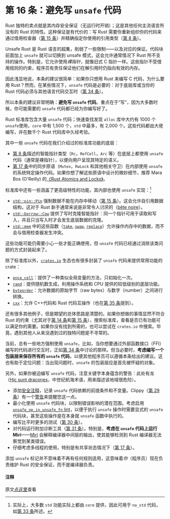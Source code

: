 # 第 16 条：避免写 `unsafe` 代码

Rust 独特的卖点就是其内存安全保证（无运行时开销）；这是其他任何主流语言所没有的 Rust 的特性。这种保证是有代价的：写 Rust 需要你重新组织你的代码来通过借用检查器（[第 15 条]）并精确指定你使用的引用类型（[第 8 条]）。

Unsafe Rust 是 Rust 语言的超集，削弱了一些限制——以及对应的保证。代码块前面加上 `unsafe` 就可以切换到 unsafe 模式，这会允许通常情况下 Rust 所不支持的操作。特别是，它允许使用*裸指针*，就像旧式 C 指针一样。这些指针不受借用规则的约束，程序员有责任保证他们在解引用时仍指向有效的内存。

因此浅显地说，本条的建议很简单：如果你只想用 Rust 来编写 C 代码，为什么要用 Rust？然而，在某些情况下，`unsafe` 代码是必要的：对于底层库或当你的 Rust 代码必须与其他语言代码交互时（[第 34 条]）。

所以本条的建议非常明确：**避免写 `unsafe` 代码**。重点在于“写”，因为大多数时候，你可能需要的 `unsafe` 代码都已经为你编写好了。

Rust 标准库包含大量 `unsafe` 代码；快速查找发现 `alloc` 库中大约有 1000 个`unsafe`使用，`core` 中有 1,500 个，`std` 中最多，有 2,000 个。这些代码都由大佬编写，并在数千个 Rust 代码库中久经考验。

其中一些 `unsafe` 代码在我们介绍过的标准库功能的底层：

- [第 8 条]描述的智能指针类型（`Rc`，`RefCell`，`Arc` 等）在底层上都使用 `unsafe` 代码（通常是裸指针），以便向用户呈现其特定的语义。
- [第 17 条]中的同步原语（`Mutex`，`RwLock` 和其他相关守卫）在内部使用 `unsafe` 的系统特定操作代码。如果你想了解这些原语中设计的微妙细节，推荐 Mara Bos (O'Reilly) 的[《Rust Atomics and Locks》]。

标准库中还有一些涵盖了更高级特性的功能，其内部也使用 `unsafe` 实现：[^1]

- [`std::pin::Pin`] 强制数据不能在内存中移动（[第 15 条]）。这会允许自引用数据结构，这对于 Rust 新手通常来说是非常令人讨厌的（[bête noire]）。
- [`std::borrow::Cow`] 提供了写时克隆智能指针：同一个指针可用于读取和写入，并且只当写入时才会发生底层数据的克隆。
- [`std::mem`] 中的这些函数（[`take`], [`swap`], [`replace`]）允许操作内存中的数据，而不会与借用检查器发生冲突。

这些功能可能仍需要小心一些才能正确使用，但 `unsafe` 代码已经通过消除该类问题的方式封装起来了。

除了标准库以外，[`crates.io`] 生态也有很多封装了 `unsafe` 代码来提供常用功能的 crate：

- [`once_cell`]：提供了一种类似全局变量的方法，只初始化一次。
- [`rand`]：提供随机数生成，利用操作系统和 CPU 提供的较低级别的底层功能。
- [`byteorder`]：允许数据的原始字节（raw bytes）与数字（number）之间进行转换。
- [`cxx`]：允许 C++代码和 Rust 代码互操作（也在[第 35 条]提到）。

还有很多其他例子，但是期望的总体思路是清楚的。如果你想做的事情显然不符合 Rust 的约束（尤其对于[第 14 条]和[第 15 条]），搜索标准库，查看是否已有功能可以满足你的需要。如果你没有找到所需的，也可以尝试在 `crates.io` 中搜索。毕竟，遇到其他人从来没遇到过的独特问题是不寻常的。

当前，总有一些地方强制使用 `unsafe`，比如，当你想要通过外部函数接口（FFI）编写的代码进行交互时，正如[第 34 条]中讨论的那样。但当必要时，**考虑编写一个包装层来保存所有的 `unsafe` 代码**，以便其他程序员可以遵循本条给出的建议。这也有助于定位问题：当出现问题时，`unsafe` 的包装层应是首先被怀疑的对象。

另外，如果你被迫编写 `unsafe` 代码，注意关键字本身蕴含的警告：此处有龙（[Hic sunt dracones]，中世纪航海术语，用来描述该地域很危险）。

- 添加[安全注释]，记录 `unsafe` 代码依赖的前提条件和不变量。Clippy（[第 29 条]）有一个[警告]来提醒您这一点。
- 最小化使用 `unsafe` 代码块，以限制错误影响的潜在范围。考虑启用 [`unsafe_op_in_unsafe_fn` lint]，以便于执行 `unsafe` 操作时需要显式的 `unsafe` 代码块，甚至这些操作是在本身就 `unsafe` 函数中执行的。
- 编写比平时更多的测试（[第 30 条]）。
- 对代码运行附加诊断工具（[第 31 条]）。特别是，**考虑在 `unsafe` 代码上运行 Miri**——[Miri] 会解释编译器中间层的输出，使其能够检测到 Rust 编译器无法察觉到某类错误。
- 仔细考虑多线程的使用，特别是有共享状态情况下（[第 17 条]）。

添加 `unsafe` 标记并不意味着不再有任何规则适用，这意味着*你*（程序员）现在负责维护 Rust 的安全保证，而不是编译器负责。

#### 注释

[^1]: 实际上，大多数 `std` 功能实际上都由 `core` 提供，因此可用于 `no_std` 代码，如[第 33 条]所述。

原文[点这里](https://www.lurklurk.org/effective-rust/unsafe.html)查看

<!-- 参考链接 -->

[第 8 条]: ../chapter_1/item8-references&pointer.md
[第 14 条]: ../chapter_3/item14-lifetimes.md
[第 15 条]: ../chapter_3/item15-borrows.md
[第 17 条]: ../chapter_3/item17-deadlock.md
[第 29 条]: ../chapter_5/item29-listen-to-clippy.md
[第 30 条]: ../chapter_5/item30-write-more-than-unit-tests.md
[第 31 条]: ../chapter_5/item31-use-tools.md
[第 33 条]: ../chapter_6/item33-no-std.md
[第 34 条]: ../chapter_6/item34-ffi.md
[第 35 条]: ../chapter_6/item35-bindgen.md
[《Rust Atomics and Locks》]: https://marabos.nl/atomics/
[`std::pin::Pin`]: https://doc.rust-lang.org/std/pin/struct.Pin.html
[bête noire]: https://rust-unofficial.github.io/too-many-lists/
[`std::borrow::Cow`]: https://doc.rust-lang.org/std/borrow/enum.Cow.html
[`std::mem`]: https://doc.rust-lang.org/std/mem/index.html
[`take`]: https://doc.rust-lang.org/std/mem/fn.take.html
[`swap`]: https://doc.rust-lang.org/std/mem/fn.swap.html
[`replace`]: https://doc.rust-lang.org/std/mem/fn.replace.html
[`crates.io`]: https://crates.io/
[`once_cell`]: https://docs.rs/once_cell
[`rand`]: https://docs.rs/rand
[`byteorder`]: https://docs.rs/byteorder
[`cxx`]: https://docs.rs/cxx
[Hic sunt dracones]: https://en.wikipedia.org/wiki/Here_be_dragons
[安全注释]: https://std-dev-guide.rust-lang.org/policy/safety-comments.html
[警告]: https://rust-lang.github.io/rust-clippy/master/index.html#/missing_safety_doc
[`unsafe_op_in_unsafe_fn` lint]: https://doc.rust-lang.org/rustc/lints/listing/allowed-by-default.html#unsafe-op-in-unsafe-fn
[Miri]: https://github.com/rust-lang/miri
